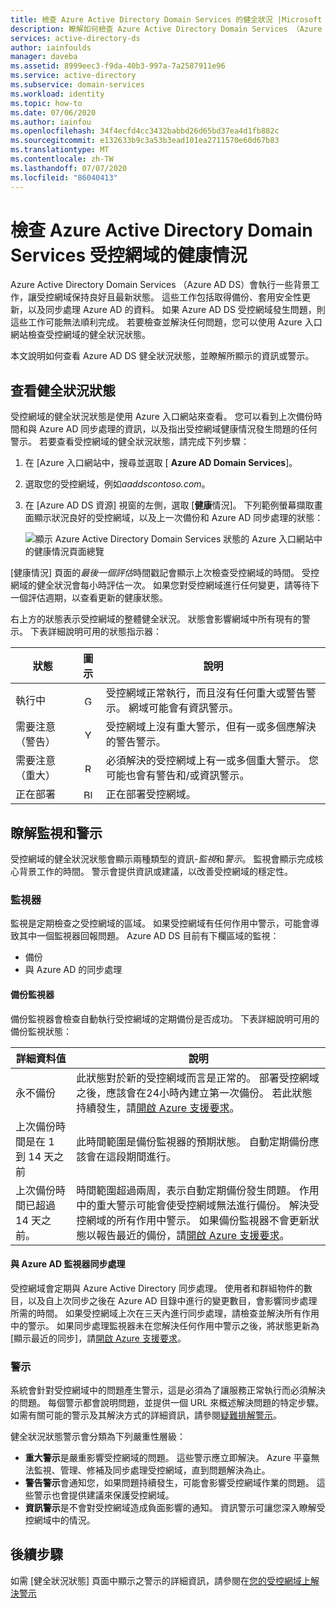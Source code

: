 ```yaml
---
title: 檢查 Azure Active Directory Domain Services 的健全狀況 |Microsoft Docs
description: 瞭解如何檢查 Azure Active Directory Domain Services （Azure AD DS）受控網域的健康情況，並使用 Azure 入口網站來瞭解狀態訊息。
services: active-directory-ds
author: iainfoulds
manager: daveba
ms.assetid: 8999eec3-f9da-40b3-997a-7a2587911e96
ms.service: active-directory
ms.subservice: domain-services
ms.workload: identity
ms.topic: how-to
ms.date: 07/06/2020
ms.author: iainfou
ms.openlocfilehash: 34f4ecfd4cc3432babbd26d65bd37ea4d1fb882c
ms.sourcegitcommit: e132633b9c3a53b3ead101ea2711570e60d67b83
ms.translationtype: MT
ms.contentlocale: zh-TW
ms.lasthandoff: 07/07/2020
ms.locfileid: "86040413"
---
```

# <a name="check-the-health-of-an-azure-active-directory-domain-services-managed-domain"></a>檢查 Azure Active Directory Domain Services 受控網域的健康情況

Azure Active Directory Domain Services （Azure AD DS）會執行一些背景工作，讓受控網域保持良好且最新狀態。 這些工作包括取得備份、套用安全性更新，以及同步處理 Azure AD 的資料。 如果 Azure AD DS 受控網域發生問題，則這些工作可能無法順利完成。 若要檢查並解決任何問題，您可以使用 Azure 入口網站檢查受控網域的健全狀況狀態。

本文說明如何查看 Azure AD DS 健全狀況狀態，並瞭解所顯示的資訊或警示。

## <a name="view-the-health-status"></a>查看健全狀況狀態

受控網域的健全狀況狀態是使用 Azure 入口網站來查看。 您可以看到上次備份時間和與 Azure AD 同步處理的資訊，以及指出受控網域健康情況發生問題的任何警示。 若要查看受控網域的健全狀況狀態，請完成下列步驟：

1. 在 [Azure 入口網站中，搜尋並選取 [ **Azure AD Domain Services**]。
1. 選取您的受控網域，例如*aaddscontoso.com*。
1. 在 [Azure AD DS 資源] 視窗的左側，選取 [**健康**情況]。 下列範例螢幕擷取畫面顯示狀況良好的受控網域，以及上一次備份和 Azure AD 同步處理的狀態：

    ![顯示 Azure Active Directory Domain Services 狀態的 Azure 入口網站中的健康情況頁面總覽](./media/check-health/health-page.png)

[健康情況] 頁面的*最後一個評估*時間戳記會顯示上次檢查受控網域的時間。 受控網域的健全狀況會每小時評估一次。 如果您對受控網域進行任何變更，請等待下一個評估週期，以查看更新的健康狀態。

右上方的狀態表示受控網域的整體健全狀況。 狀態會影響網域中所有現有的警示。 下表詳細說明可用的狀態指示器：

| 狀態 | 圖示 | 說明 |
| --- | :----: | --- |
| 執行中 | <img src= "./media/active-directory-domain-services-alerts/running-icon.png" width = "15" alt="Green check mark for running"> | 受控網域正常執行，而且沒有任何重大或警告警示。 網域可能會有資訊警示。 |
| 需要注意（警告） | <img src= "./media/active-directory-domain-services-alerts/warning-icon.png" width = "15" alt="Yellow exclamation mark for warning"> | 受控網域上沒有重大警示，但有一或多個應解決的警告警示。 |
| 需要注意（重大） | <img src= "./media/active-directory-domain-services-alerts/critical-icon.png" width = "15" alt="Red exclamation mark for critical"> | 必須解決的受控網域上有一或多個重大警示。 您可能也會有警告和/或資訊警示。 |
| 正在部署 | <img src= "./media/active-directory-domain-services-alerts/deploying-icon.png" width = "15" alt="Blue circular arrows for deploying"> | 正在部署受控網域。 |

## <a name="understand-monitors-and-alerts"></a>瞭解監視和警示

受控網域的健全狀況狀態會顯示兩種類型的資訊-*監視*和*警示*。 監視會顯示完成核心背景工作的時間。 警示會提供資訊或建議，以改善受控網域的穩定性。

### <a name="monitors"></a>監視器

監視是定期檢查之受控網域的區域。 如果受控網域有任何作用中警示，可能會導致其中一個監視器回報問題。 Azure AD DS 目前有下欄區域的監視：

* 備份
* 與 Azure AD 的同步處理

#### <a name="backup-monitor"></a>備份監視器

備份監視器會檢查自動執行受控網域的定期備份是否成功。 下表詳細說明可用的備份監視狀態：

| 詳細資料值 | 說明 |
| --- | --- |
| 永不備份 | 此狀態對於新的受控網域而言是正常的。 部署受控網域之後，應該會在24小時內建立第一次備份。 若此狀態持續發生，請[開啟 Azure 支援要求][azure-support]。 |
| 上次備份時間是在 1 到 14 天之前 | 此時間範圍是備份監視器的預期狀態。 自動定期備份應該會在這段期間進行。 |
| 上次備份時間已超過 14 天之前。 | 時間範圍超過兩周，表示自動定期備份發生問題。 作用中的重大警示可能會使受控網域無法進行備份。 解決受控網域的所有作用中警示。 如果備份監視器不會更新狀態以報告最近的備份，請[開啟 Azure 支援要求][azure-support]。 |

#### <a name="synchronization-with-azure-ad-monitor"></a>與 Azure AD 監視器同步處理

受控網域會定期與 Azure Active Directory 同步處理。 使用者和群組物件的數目，以及自上次同步之後在 Azure AD 目錄中進行的變更數目，會影響同步處理所需的時間。 如果受控網域上次在三天內進行同步處理，請檢查並解決所有作用中的警示。 如果同步處理監視器未在您解決任何作用中警示之後，將狀態更新為 [顯示最近的同步]，請[開啟 Azure 支援要求][azure-support]。

### <a name="alerts"></a>警示

系統會針對受控網域中的問題產生警示，這是必須為了讓服務正常執行而必須解決的問題。 每個警示都會說明問題，並提供一個 URL 來概述解決問題的特定步驟。 如需有關可能的警示及其解決方式的詳細資訊，請參閱[疑難排解警示](troubleshoot-alerts.md)。

健全狀況狀態警示會分類為下列嚴重性層級：

 * **重大警示**是嚴重影響受控網域的問題。 這些警示應立即解決。 Azure 平臺無法監視、管理、修補及同步處理受控網域，直到問題解決為止。
 * **警告警示**會通知您，如果問題持續發生，可能會影響受控網域作業的問題。 這些警示也會提供建議來保護受控網域。
 * **資訊警示**是不會對受控網域造成負面影響的通知。 資訊警示可讓您深入瞭解受控網域中的情況。

## <a name="next-steps"></a>後續步驟

如需 [健全狀況狀態] 頁面中顯示之警示的詳細資訊，請參閱在[您的受控網域上解決警示][troubleshoot-alerts]

<!-- INTERNAL LINKS -->
[azure-support]: ../active-directory/fundamentals/active-directory-troubleshooting-support-howto.md
[troubleshoot-alerts]: troubleshoot-alerts.md
